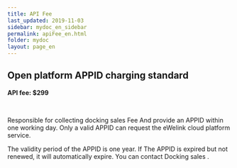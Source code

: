 ```yaml
---
title: API Fee
last_updated: 2019-11-03
sidebar: mydoc_en_sidebar
permalink: apiFee_en.html
folder: mydoc
layout: page_en
---
```



## Open platform APPID charging standard

**API fee: $299**

&emsp;

Responsible for collecting docking sales Fee And provide an APPID within one working day. Only a valid APPID can request the eWelink cloud platform service.

The validity period of the APPID is one year. If The APPID is expired but not renewed, it will automatically expire. You can contact Docking sales .



